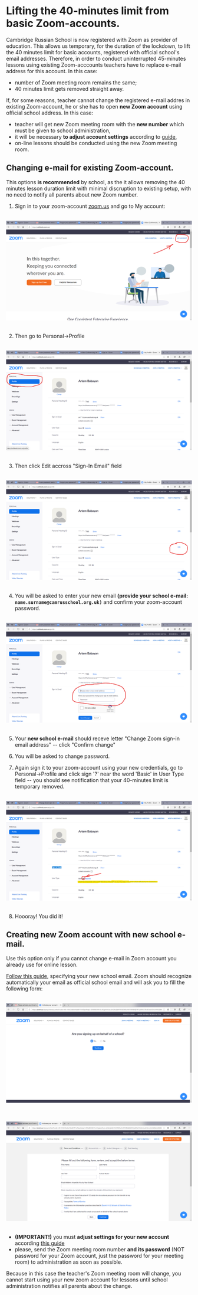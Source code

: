 # Lifting the 40-minutes limit from basic Zoom-accounts.

Cambridge Russian School is now registered with Zoom as provider of education. This allows us temporary, for the duration of the lockdown, to lift the 40 minutes limit for basic accounts, registered with official school's email addresses. Therefore, in order to conduct uninterrupted 45-minutes lessons using existing Zoom-acccounts teachers have to replace e-mail address for this account. In this case: 

* number of Zoom meeting room remains the same;
* 40 minutes limit gets removed straight away.

If, for some reasons, teacher cannot change the registered e-mail addres in existing Zoom-account, he or she has to open **new Zoom account** using official school address. In this case:

* teacher will get new Zoom meeting room with the **new number** which must be given to school administration,
* it will be necessary **to adjust account settings** according to [guide](https://github.com/mathmusci/camrusschool-covid-19-contingency/blob/master/zoom-edmodo-instructions_en.md),
* on-line lessons should be conducted using the new Zoom meeting room.

## Changing e-mail for existing Zoom-account.

This options **is recommended** by school, as the it allows removing the 40 minutes lesson duration limit with minimal discruption to existing setup, with no need to notify all parents about new Zoom number.

1. Sign in to your zoom-account [zoom.us](http://zoom.us) and go to My account: 

&nbsp;
![Первая страница](figures/zoom-lift-limit/zm_01.png)
&nbsp;

2. Then go to Personal->Profile

&nbsp;
![Вторая страница](figures/zoom-lift-limit/zm_02.png)
&nbsp;

3. Then click Edit accross "Sign-In Email" field

&nbsp;
![Третья страница](figures/zoom-lift-limit/zm_03.png)
&nbsp;

4. You will be asked to enter your new email **(provide your school e-mail: `name.surname@camrusschool.org.uk)`** and confirm your zoom-account password.

&nbsp;
![Четвёртая страница](figures/zoom-lift-limit/zm_04.png)
&nbsp;

5. Your **new school e-mail** should receve letter "Change Zoom sign-in email address" -- click "Confirm change"

6. You will be asked to change password.

7. Again sign it to your zoom-account using your new credentials, go to Personal->Profile and click sign '?' near the word 'Basic' in User Type field -- you should see notification that your 40-minutes limit is temporary removed.

&nbsp;
![Пятая страница](figures/zoom-lift-limit/zm_05.png)
&nbsp;

8. Hoooray! You did it!

## Creating new Zoom account with new school e-mail.

Use this option only if you cannot change e-mail in Zoom account you already use for online lesson.

[Follow this guide](https://github.com/mathmusci/camrusschool-covid-19-contingency/blob/master/zoom-edmodo-instructions_en.md), specifying your new school email. Zoom should recognize automatically your email as official school email and will ask you to fill the following form:

&nbsp;
![Новый аккаунт 1](figures/zoom-lift-limit/Zoom_01.png)
&nbsp;

&nbsp;
![Новый аккаунт 2](figures/zoom-lift-limit/Zoom_02.png)
&nbsp;


* **(IMPORTANT!)** you must **adjust settings for your new account** according [this guide](https://github.com/mathmusci/camrusschool-covid-19-contingency/blob/master/zoom-edmodo-instructions_en.md)
* please, send the Zoom meeting room number **and its password** (NOT password for your Zoom account, just the password for your meeting room) to administration as soon as possible.

Because in this case the teacher's Zoom meeting room will change, you cannot start using your new zoom account for lessons until school administration notifies all parents about the change.
